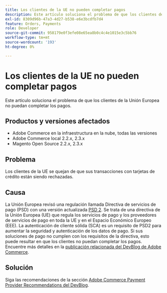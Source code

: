 ```yaml
---
title: Los clientes de la UE no pueden completar pagos
description: Este artículo soluciona el problema de que los clientes de la Unión Europea no puedan completar los pagos.
exl-id: 8309d96b-47a3-4d27-b538-e6e3bcdfb7d4
feature: Orders, Payments
role: Developer
source-git-commit: 958179e0f3efe08e65ea8b0c4c4e1015e3c5bb76
workflow-type: tm+mt
source-wordcount: '193'
ht-degree: 0%

---
```


# Los clientes de la UE no pueden completar pagos

Este artículo soluciona el problema de que los clientes de la Unión Europea no puedan completar los pagos.

## Productos y versiones afectados

* Adobe Commerce en la infraestructura en la nube, todas las versiones
* Adobe Commerce local 2.2.x, 2.3.x
* Magento Open Source 2.2.x, 2.3.x

## Problema

Los clientes de la UE se quejan de que sus transacciones con tarjetas de crédito están siendo rechazadas.

## Causa

La Unión Europea revisó una regulación llamada Directiva de servicios de pago (PSD) con una versión actualizada [PSD 2](https://eur-lex.europa.eu/legal-content/EN/TXT/HTML/?uri=CELEX:32015L2366&amp;from=EN). Se trata de una directiva de la Unión Europea (UE) que regula los servicios de pago y los proveedores de servicios de pago en toda la UE y en el Espacio Económico Europeo (EEE). La autenticación de cliente sólida (SCA) es un requisito de PSD2 para aumentar la seguridad y autenticación de los datos de pago. Si sus soluciones de pago no cumplen con los requisitos de la directiva, esto puede resultar en que los clientes no puedan completar los pagos. Encuentre más detalles en la [publicación relacionada del DevBlog de Adobe Commerce](https://community.magento.com/t5/Magento-DevBlog/3D-Secure-2-0-changes/ba-p/136460).

## Solución

Siga las recomendaciones de la sección [Adobe Commerce Payment Provider Recommendations del DevBlog](https://community.magento.com/t5/Magento-DevBlog/3D-Secure-2-0-changes/ba-p/136460#recommendations).
